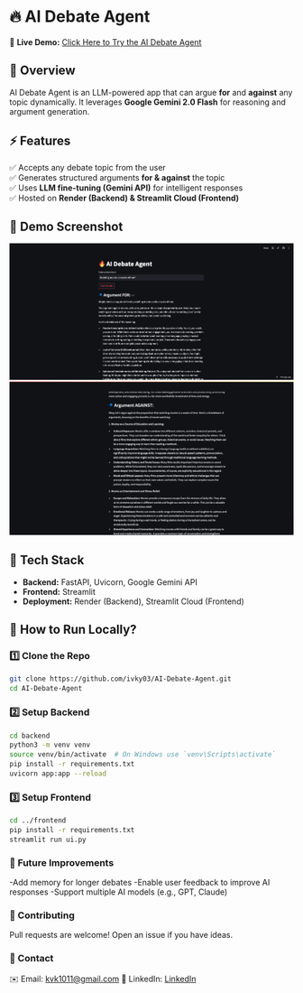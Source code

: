 # 🔥 AI Debate Agent

🚀 **Live Demo:** [Click Here to Try the AI Debate Agent](https://ai-debate-agent-rby4ux2agtw4yxkrlgmkp8.streamlit.app/)

## 📌 Overview

AI Debate Agent is an LLM-powered app that can argue **for** and **against** any topic dynamically. It leverages **Google Gemini 2.0 Flash** for reasoning and argument generation.

## ⚡ Features

✅ Accepts any debate topic from the user  
✅ Generates structured arguments **for & against** the topic  
✅ Uses **LLM fine-tuning (Gemini API)** for intelligent responses  
✅ Hosted on **Render (Backend) & Streamlit Cloud (Frontend)**

## 📸 Demo Screenshot

![AI Debate Agent Screenshot1](AI_debate_agent1.png)
![AI Debate Agent Screenshot2](AI_debate_agent2.png)

## 🔧 Tech Stack

- **Backend:** FastAPI, Uvicorn, Google Gemini API
- **Frontend:** Streamlit
- **Deployment:** Render (Backend), Streamlit Cloud (Frontend)

## 🚀 How to Run Locally?

### 1️⃣ Clone the Repo

```bash
git clone https://github.com/ivky03/AI-Debate-Agent.git
cd AI-Debate-Agent
```

### 2️⃣ Setup Backend

```bash
cd backend
python3 -m venv venv
source venv/bin/activate  # On Windows use `venv\Scripts\activate`
pip install -r requirements.txt
uvicorn app:app --reload
```

### 3️⃣ Setup Frontend

```bash
cd ../frontend
pip install -r requirements.txt
streamlit run ui.py
```

### 🎯 Future Improvements

-Add memory for longer debates
-Enable user feedback to improve AI responses
-Support multiple AI models (e.g., GPT, Claude)

### 🤝 Contributing

Pull requests are welcome! Open an issue if you have ideas.

### 📧 Contact

✉️ Email: kvk1011@gmail.com
🔗 LinkedIn: [LinkedIn](https://www.linkedin.com/in/k-vignesh-kumar/)

